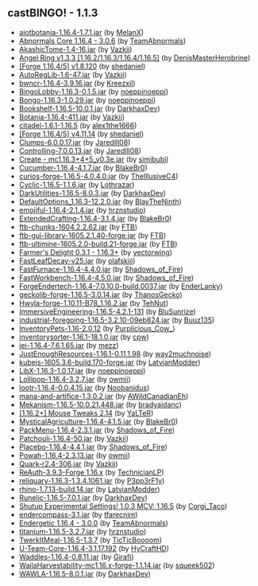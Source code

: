 ## castBINGO! - 1.1.3
- [aiotbotania-1.16.4-1.7.1.jar](https://www.curseforge.com/minecraft/mc-mods/aiot-botania/3185817) (by [MelanX](https://www.curseforge.com/members/melanx/projects))
- [Abnormals Core 1.16.4 - 3.0.6](https://www.curseforge.com/minecraft/mc-mods/abnormals-core/3157757) (by [TeamAbnormals](https://www.curseforge.com/members/teamabnormals/projects))
- [AkashicTome-1.4-16.jar](https://www.curseforge.com/minecraft/mc-mods/akashic-tome/3190372) (by [Vazkii](https://www.curseforge.com/members/vazkii/projects))
- [Angel Ring v1.3.3 [1.16.2/1.16.3/1.16.4/1.16.5]](https://www.curseforge.com/minecraft/mc-mods/angel-ring/3056161) (by [DenisMasterHerobrine](https://www.curseforge.com/members/denismasterherobrine/projects))
- [[Forge 1.16.4/5] v1.8.120](https://www.curseforge.com/minecraft/mc-mods/architectury-forge/3214320) (by [shedaniel](https://www.curseforge.com/members/shedaniel/projects))
- [AutoRegLib-1.6-47.jar](https://www.curseforge.com/minecraft/mc-mods/autoreglib/3128555) (by [Vazkii](https://www.curseforge.com/members/vazkii/projects))
- [bwncr-1.16.4-3.9.16.jar](https://www.curseforge.com/minecraft/mc-mods/bad-wither-no-cookie-reloaded/3101531) (by [Kreezxil](https://www.curseforge.com/members/kreezxil/projects))
- [BingoLobby-1.16.3-0.1.5.jar](https://www.curseforge.com/minecraft/mc-mods/bingolobby/3214395) (by [noeppinoeppi](https://www.curseforge.com/members/noeppinoeppi/projects))
- [Bongo-1.16.3-1.0.29.jar](https://www.curseforge.com/minecraft/mc-mods/bongo/3214310) (by [noeppinoeppi](https://www.curseforge.com/members/noeppinoeppi/projects))
- [Bookshelf-1.16.5-10.0.1.jar](https://www.curseforge.com/minecraft/mc-mods/bookshelf/3170154) (by [DarkhaxDev](https://www.curseforge.com/members/darkhaxdev/projects))
- [Botania-1.16.4-411.jar](https://www.curseforge.com/minecraft/mc-mods/botania/3175663) (by [Vazkii](https://www.curseforge.com/members/vazkii/projects))
- [citadel-1.6.1-1.16.5](https://www.curseforge.com/minecraft/mc-mods/citadel/3198842) (by [alex1the1666](https://www.curseforge.com/members/alex1the1666/projects))
- [[Forge 1.16.4/5] v4.11.14](https://www.curseforge.com/minecraft/mc-mods/cloth-config-forge/3210411) (by [shedaniel](https://www.curseforge.com/members/shedaniel/projects))
- [Clumps-6.0.0.17.jar](https://www.curseforge.com/minecraft/mc-mods/clumps/3205705) (by [Jaredlll08](https://www.curseforge.com/members/jaredlll08/projects))
- [Controlling-7.0.0.13.jar](https://www.curseforge.com/minecraft/mc-mods/controlling/3200753) (by [Jaredlll08](https://www.curseforge.com/members/jaredlll08/projects))
- [Create - mc1.16.3+4+5_v0.3e.jar](https://www.curseforge.com/minecraft/mc-mods/create/3167531) (by [simibubi](https://www.curseforge.com/members/simibubi/projects))
- [Cucumber-1.16.4-4.1.7.jar](https://www.curseforge.com/minecraft/mc-mods/cucumber/3212526) (by [BlakeBr0](https://www.curseforge.com/members/blakebr0/projects))
- [curios-forge-1.16.5-4.0.4.0.jar](https://www.curseforge.com/minecraft/mc-mods/curios/3186427) (by [TheIllusiveC4](https://www.curseforge.com/members/theillusivec4/projects))
- [Cyclic-1.16.5-1.1.6.jar](https://www.curseforge.com/minecraft/mc-mods/cyclic/3194448) (by [Lothrazar](https://www.curseforge.com/members/lothrazar/projects))
- [DarkUtilities-1.16.5-8.0.3.jar](https://www.curseforge.com/minecraft/mc-mods/dark-utilities/3198877) (by [DarkhaxDev](https://www.curseforge.com/members/darkhaxdev/projects))
- [DefaultOptions_1.16.3-12.2.0.jar](https://www.curseforge.com/minecraft/mc-mods/default-options/3066044) (by [BlayTheNinth](https://www.curseforge.com/members/blaytheninth/projects))
- [emojiful-1.16.4-2.1.4.jar](https://www.curseforge.com/minecraft/mc-mods/emojiful/3184796) (by [hrznstudio](https://www.curseforge.com/members/hrznstudio/projects))
- [ExtendedCrafting-1.16.4-3.1.4.jar](https://www.curseforge.com/minecraft/mc-mods/extended-crafting/3215203) (by [BlakeBr0](https://www.curseforge.com/members/blakebr0/projects))
- [ftb-chunks-1604.2.2.62.jar](https://www.curseforge.com/minecraft/mc-mods/ftb-chunks/3189022) (by [FTB](https://www.curseforge.com/members/ftb/projects))
- [ftb-gui-library-1605.2.1.40-forge.jar](https://www.curseforge.com/minecraft/mc-mods/ftb-gui-library/3214262) (by [FTB](https://www.curseforge.com/members/ftb/projects))
- [ftb-ultimine-1605.2.0-build.21-forge.jar](https://www.curseforge.com/minecraft/mc-mods/ftb-ultimine/3213282) (by [FTB](https://www.curseforge.com/members/ftb/projects))
- [Farmer's Delight 0.3.1 - 1.16.3+](https://www.curseforge.com/minecraft/mc-mods/farmers-delight/3173079) (by [vectorwing](https://www.curseforge.com/members/vectorwing/projects))
- [FastLeafDecay-v25.jar](https://www.curseforge.com/minecraft/mc-mods/fast-leaf-decay/3052146) (by [olafskiii](https://www.curseforge.com/members/olafskiii/projects))
- [FastFurnace-1.16.4-4.4.0.jar](https://www.curseforge.com/minecraft/mc-mods/fastfurnace/3172796) (by [Shadows_of_Fire](https://www.curseforge.com/members/shadows_of_fire/projects))
- [FastWorkbench-1.16.4-4.5.0.jar](https://www.curseforge.com/minecraft/mc-mods/fastworkbench/3171218) (by [Shadows_of_Fire](https://www.curseforge.com/members/shadows_of_fire/projects))
- [ForgeEndertech-1.16.4-7.0.10.0-build.0037.jar](https://www.curseforge.com/minecraft/mc-mods/forgeendertech/3183055) (by [EnderLanky](https://www.curseforge.com/members/enderlanky/projects))
- [geckolib-forge-1.16.5-3.0.14.jar](https://www.curseforge.com/minecraft/mc-mods/geckolib/3211214) (by [ThanosGecko](https://www.curseforge.com/members/thanosgecko/projects))
- [Hwyla-forge-1.10.11-B78_1.16.2.jar](https://www.curseforge.com/minecraft/mc-mods/hwyla/3033593) (by [TehNut](https://www.curseforge.com/members/tehnut/projects))
- [ImmersiveEngineering-1.16.5-4.2.1-131](https://www.curseforge.com/minecraft/mc-mods/immersive-engineering/3189063) (by [BluSunrize](https://www.curseforge.com/members/blusunrize/projects))
- [industrial-foregoing-1.16.5-3.2.10-09eb824.jar](https://www.curseforge.com/minecraft/mc-mods/industrial-foregoing/3204945) (by [Buuz135](https://www.curseforge.com/members/buuz135/projects))
- [InventoryPets-1.16-2.0.12](https://www.curseforge.com/minecraft/mc-mods/inventory-pets/3196230) (by [Purplicious_Cow_](https://www.curseforge.com/members/purplicious_cow_/projects))
- [inventorysorter-1.16.1-18.1.0.jar](https://www.curseforge.com/minecraft/mc-mods/inventory-sorter/3077903) (by [cpw](https://www.curseforge.com/members/cpw/projects))
- [jei-1.16.4-7.6.1.65.jar](https://www.curseforge.com/minecraft/mc-mods/jei/3157864) (by [mezz](https://www.curseforge.com/members/mezz/projects))
- [JustEnoughResources-1.16.1-0.11.1.98](https://www.curseforge.com/minecraft/mc-mods/just-enough-resources-jer/3050183) (by [way2muchnoise](https://www.curseforge.com/members/way2muchnoise/projects))
- [kubejs-1605.3.6-build.170-forge.jar](https://www.curseforge.com/minecraft/mc-mods/kubejs/3211037) (by [LatvianModder](https://www.curseforge.com/members/latvianmodder/projects))
- [LibX-1.16.3-1.0.17.jar](https://www.curseforge.com/minecraft/mc-mods/libx/3214414) (by [noeppinoeppi](https://www.curseforge.com/members/noeppinoeppi/projects))
- [Lollipop-1.16.4-3.2.7.jar](https://www.curseforge.com/minecraft/mc-mods/lollipop/3213085) (by [owmii](https://www.curseforge.com/members/owmii/projects))
- [lootr-1.16.4-0.0.4.15.jar](https://www.curseforge.com/minecraft/mc-mods/lootr/3187524) (by [Noobanidus](https://www.curseforge.com/members/noobanidus/projects))
- [mana-and-artifice-1.3.0.2.jar](https://www.curseforge.com/minecraft/mc-mods/mana-and-artifice/3210676) (by [AWildCanadianEh](https://www.curseforge.com/members/awildcanadianeh/projects))
- [Mekanism-1.16.5-10.0.21.448.jar](https://www.curseforge.com/minecraft/mc-mods/mekanism/3206392) (by [bradyaidanc](https://www.curseforge.com/members/bradyaidanc/projects))
- [[1.16.2+] Mouse Tweaks 2.14](https://www.curseforge.com/minecraft/mc-mods/mouse-tweaks/3202662) (by [YaLTeR](https://www.curseforge.com/members/yalter/projects))
- [MysticalAgriculture-1.16.4-4.1.5.jar](https://www.curseforge.com/minecraft/mc-mods/mystical-agriculture/3203385) (by [BlakeBr0](https://www.curseforge.com/members/blakebr0/projects))
- [PackMenu-1.16.4-2.3.1.jar](https://www.curseforge.com/minecraft/mc-mods/packmenu/3172839) (by [Shadows_of_Fire](https://www.curseforge.com/members/shadows_of_fire/projects))
- [Patchouli-1.16.4-50.jar](https://www.curseforge.com/minecraft/mc-mods/patchouli/3204037) (by [Vazkii](https://www.curseforge.com/members/vazkii/projects))
- [Placebo-1.16.4-4.4.1.jar](https://www.curseforge.com/minecraft/mc-mods/placebo/3172794) (by [Shadows_of_Fire](https://www.curseforge.com/members/shadows_of_fire/projects))
- [Powah-1.16.4-2.3.13.jar](https://www.curseforge.com/minecraft/mc-mods/powah/3213086) (by [owmii](https://www.curseforge.com/members/owmii/projects))
- [Quark-r2.4-306.jar](https://www.curseforge.com/minecraft/mc-mods/quark/3212156) (by [Vazkii](https://www.curseforge.com/members/vazkii/projects))
- [ReAuth-3.9.3-Forge 1.16.x](https://www.curseforge.com/minecraft/mc-mods/reauth/3105779) (by [TechnicianLP](https://www.curseforge.com/members/technicianlp/projects))
- [reliquary-1.16.3-1.3.4.1061.jar](https://www.curseforge.com/minecraft/mc-mods/reliquary-v1-3/3119035) (by [P3pp3rF1y](https://www.curseforge.com/members/p3pp3rf1y/projects))
- [rhino-1.7.13-build.14.jar](https://www.curseforge.com/minecraft/mc-mods/rhino/3187177) (by [LatvianModder](https://www.curseforge.com/members/latvianmodder/projects))
- [Runelic-1.16.5-7.0.1.jar](https://www.curseforge.com/minecraft/mc-mods/runelic/3185428) (by [DarkhaxDev](https://www.curseforge.com/members/darkhaxdev/projects))
- [Shutup Experimental Settings! 1.0.3 MCV: 1.16.5](https://www.curseforge.com/minecraft/mc-mods/shutup-experimental-settings/3188120) (by [Corgi_Taco](https://www.curseforge.com/members/corgi_taco/projects))
- [endercompass-3.1.jar](https://www.curseforge.com/minecraft/mc-mods/stronghold-compass/3045490) (by [tfarecnim](https://www.curseforge.com/members/tfarecnim/projects))
- [Endergetic 1.16.4 - 3.0.0](https://www.curseforge.com/minecraft/mc-mods/endergetic/3154938) (by [TeamAbnormals](https://www.curseforge.com/members/teamabnormals/projects))
- [titanium-1.16.5-3.2.7.jar](https://www.curseforge.com/minecraft/mc-mods/titanium/3204888) (by [hrznstudio](https://www.curseforge.com/members/hrznstudio/projects))
- [TwerkItMeal-1.16.5-1.3.7](https://www.curseforge.com/minecraft/mc-mods/twerkitmeal/3189805) (by [TicTicBoooom](https://www.curseforge.com/members/ticticboooom/projects))
- [U-Team-Core-1.16.4-3.1.17.192](https://www.curseforge.com/minecraft/mc-mods/u-team-core/3177217) (by [HyCraftHD](https://www.curseforge.com/members/hycrafthd/projects))
- [Waddles-1.16.4-0.8.11.jar](https://www.curseforge.com/minecraft/mc-mods/waddles/3113194) (by [Girafi](https://www.curseforge.com/members/girafi/projects))
- [WailaHarvestability-mc1.16.x-forge-1.1.14.jar](https://www.curseforge.com/minecraft/mc-mods/waila-harvestability/3215013) (by [squeek502](https://www.curseforge.com/members/squeek502/projects))
- [WAWLA-1.16.5-8.0.1.jar](https://www.curseforge.com/minecraft/mc-mods/wawla/3189215) (by [DarkhaxDev](https://www.curseforge.com/members/darkhaxdev/projects))

